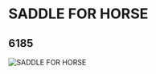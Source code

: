 # SADDLE FOR HORSE
## 6185
![SADDLE FOR HORSE](https://lc-www-live-s.legocdn.com/media/bricks/5/2/4216583.jpg)